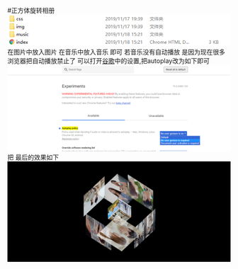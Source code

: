 #正方体旋转相册
![文件夹](https://github.com/hanlinbei/web/blob/master/markdown%E5%9B%BE%E7%89%87.png)
在图片中放入图片 在音乐中放入音乐 即可
若音乐没有自动播放 是因为现在很多浏览器把自动播放禁止了 可以打开[谷歌](chrome://flags/#autoplay-policy)中的设置,把autoplay改为如下即可
![默认播放音乐](https://github.com/hanlinbei/web/blob/master/googgle.png) 把
最后的效果如下![旋转相册](https://github.com/hanlinbei/web/blob/master/%E6%97%8B%E8%BD%AC%E7%9B%B8%E5%86%8C%E6%95%88%E6%9E%9C.png)
